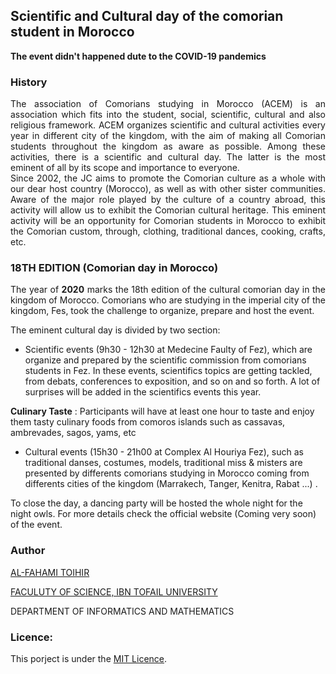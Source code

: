 ## Scientific and Cultural day of the comorian student in Morocco

**The event didn't happened dute to the COVID-19 pandemics**

### History

<p style="text-align: justify">The association of Comorians studying in Morocco (ACEM) is an association which fits into the student, social, scientific, cultural and also religious framework. ACEM organizes scientific and cultural activities every year in different city of the kingdom, with the aim of making all Comorian students throughout the kingdom as aware as possible. Among these activities, there is a scientific and cultural day. The latter is the most eminent of all by its scope and importance to everyone.<br>
Since 2002, the JC aims to promote the Comorian culture as a whole with our dear host country (Morocco), as well as with other sister communities. Aware of the major role played by the culture of a country abroad, this activity will allow us to exhibit the Comorian cultural heritage. This eminent activity will be an opportunity for Comorian students in Morocco to exhibit the Comorian custom, through, clothing, traditional dances, cooking, crafts, etc.
</p>

### 18TH EDITION (Comorian day in Morocco)
<p style="text-align: justify">The year of <b>2020</b> marks the 18th edition of the cultural comorian day in the kingdom of Morocco. Comorians who are studying in the imperial city of the kingdom, Fes, took the challenge to organize, prepare and host the event. <br></p>

The eminent cultural day is divided by two section: 
  * Scientific events (9h30 - 12h30 at Medecine Faulty of Fez), which are organize and prepared by the scientific commission from comorians students in Fez.
In these events, scientifics topics are getting tackled, from debats, conferences to exposition, and so on and so forth. 
A lot of surprises will be added in the scientifics events this year.

**Culinary Taste** : Participants will have at least one hour to taste and enjoy them tasty culinary foods from comoros islands such as cassavas, ambrevades, sagos, yams, etc
  * Cultural events (15h30 - 21h00 at Complex Al Houriya Fez), such as traditional danses, costumes, models, traditional miss & misters are presented by differents comorians studying in Morocco coming from differents cities of the kingdom (Marrakech, Tanger, Kenitra, Rabat ...) .
  
To close the day, a dancing party will be hosted the whole night for the night owls.
For more details check the official website (Coming very soon) of the event.

 ### Author
 [AL-FAHAMI TOIHIR](https://alfahami.github.io/ "Fahmi's resume and protfolio page")
 
 [FACULUTY OF SCIENCE, IBN TOFAIL UNIVERSITY](http://www.fsk.uit.ac.ma/ "Faculty Site")
 
 DEPARTMENT OF INFORMATICS AND MATHEMATICS
 
 ### Licence: 
 This porject is under the [MIT Licence](https://opensource.org/licenses/MIT).

